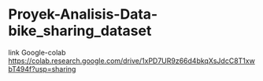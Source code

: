 # Proyek-Analisis-Data-bike_sharing_dataset

link Google-colab
https://colab.research.google.com/drive/1xPD7UR9z66d4bkqXsJdcC8T1xwbT494f?usp=sharing
